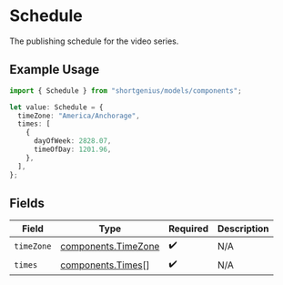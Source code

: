 # Schedule

The publishing schedule for the video series.

## Example Usage

```typescript
import { Schedule } from "shortgenius/models/components";

let value: Schedule = {
  timeZone: "America/Anchorage",
  times: [
    {
      dayOfWeek: 2828.07,
      timeOfDay: 1201.96,
    },
  ],
};
```

## Fields

| Field                                                      | Type                                                       | Required                                                   | Description                                                |
| ---------------------------------------------------------- | ---------------------------------------------------------- | ---------------------------------------------------------- | ---------------------------------------------------------- |
| `timeZone`                                                 | [components.TimeZone](../../models/components/timezone.md) | :heavy_check_mark:                                         | N/A                                                        |
| `times`                                                    | [components.Times](../../models/components/times.md)[]     | :heavy_check_mark:                                         | N/A                                                        |